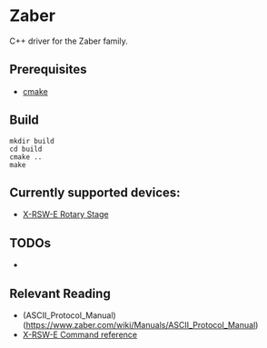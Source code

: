 # Zaber
C++ driver for the Zaber family. 

## Prerequisites
* [cmake](https://cmake.org/)

## Build
```
mkdir build
cd build
cmake ..
make
```

## Currently supported devices: ##
* [X-RSW-E Rotary Stage](https://www.zaber.com/products/rotary-stages/X-RSW-E)

## TODOs ##
* 


## Relevant Reading ##
* (ASCII_Protocol_Manual)(https://www.zaber.com/wiki/Manuals/ASCII_Protocol_Manual)
* [X-RSW-E Command reference](https://www.zaber.com/manuals/-RSW-E#9-quick-command-reference)

